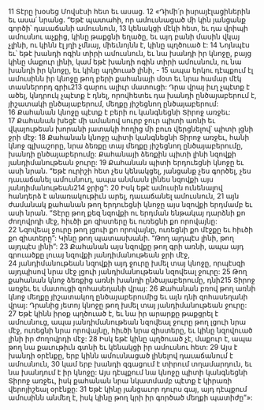 11 Տէրը խօսեց Մովսէսի հետ եւ ասաց. 12 «Դիմի՛ր իսրայէլացիներին եւ ասա՛ նրանց. “Եթէ պատահի, որ ամուսնացած մի կին յանցանք գործի՝ դաւաճանի ամուսնուն, 13 կենակցի մէկի հետ, եւ դա վրիպի ամուսնու աչքից, կինը թաքցնի եղածը, եւ այդ բանի մասին վկայ չլինի, ու կինն էլ յղի չմնայ, միեւնոյնն է, կինը պղծուած է: 14 Նոյնպէս եւ՝ եթէ խանդի ոգին տիրի ամուսնուն, եւ նա խանդի իր կնոջը, բայց կինը մաքուր լինի, կամ եթէ խանդի ոգին տիրի ամուսնուն, ու նա խանդի իր կնոջը, եւ կինը պղծուած լինի, - 15 ապա երկու դէպքում էլ ամուսինն իր կնոջը թող բերի քահանայի մօտ եւ նրա համար մէկ տասներորդ գրիւ213 գարու ալիւր մատուցի: Դրա վրայ իւղ չպէտք է ածել, կնդրուկ չպէտք է դնել, որովհետեւ դա խանդի ընծայաբերում է, յիշատակի ընծայաբերում, մեղքը յիշեցնող ընծայաբերում: 16 Քահանան կնոջը պէտք է բերի ու կանգնեցնի Տիրոջ առջեւ: 17 Քահանան խեցէ մի ամանով սուրբ ջուր պիտի առնի եւ վկայութեան խորանի յատակի հողից մի բուռ վերցնելով՝ պիտի լցնի ջրի մէջ: 18 Քահանան կնոջը պիտի կանգնեցնի Տիրոջ առջեւ, հանի կնոջ գլխաշորը, նրա ձեռքը տայ մեղքը յիշեցնող ընծայաբերումը, խանդի ընծայաբերումը: Քահանայի ձեռքին պիտի լինի նզովքի յանդիմանութեան ջուրը: 19 Քահանան պիտի երդուեցնի կնոջը եւ ասի նրան. “Եթէ ուրիշի հետ չես կենակցել, յանցանք չես գործել, չես դաւաճանել ամուսնուդ, ապա անմասն լինես նզովքի այս յանդիմանութեան214 ջրից”: 20 Իսկ եթէ ամուսին ունենալով հանդերձ է անառակութիւն արել, դաւաճանել ամուսնուն, 21 այն ժամանակ քահանան թող երդուեցնի կնոջը այս նզովքի երդմամբ եւ ասի նրան. “Տէրը թող քեզ նզովքի ու երդման ենթակայ դարձնի քո ժողովրդի մէջ, հիւծի քո զիստերը եւ ուռեցնի քո որովայնը: 22 Նզովեալ ջուրը թող լցուի քո որովայնը, ուռեցնի քո մէջքը եւ հիւծի քո զիստերը”: Կինը թող պատասխանի. “Թող այդպէս լինի, թող այդպէս լինի”: 23 Քահանան այս նզովքը թող գրի առնի, ապա այդ գրուածքը լուայ նզովքի յանդիմանութեան ջրի մէջ, 24 յանդիմանութեան նզովքի այդ ջուրը խմել տայ կնոջը, որպէսզի այդպիսով նրա մէջ լցուի յանդիմանութեան նզովեալ ջուրը: 25 Թող քահանան կնոջ ձեռքից առնի խանդի ընծայաբերումը, դնի215 Տիրոջ առջեւ եւ մատուցի զոհասեղանի վրայ: 26 Քահանան բռով թող առնի կնոջ մեղքը յիշատակող ընծայաբերումից եւ այն դնի զոհասեղանի վրայ: Դրանից յետոյ կնոջը թող խմել տայ յանդիմանութեան ջուրը: 27 Եթէ կինն իրօք պղծուած է, եւ նա իր արարքը թաքցրել է ամուսնուց, ապա յանդիմանութեան նզովեալ ջուրը թող լցուի նրա մէջ, ուռեցնի նրա որովայնը, հիւծի նրա զիստերը, եւ կինը նզովուած լինի իր ժողովրդի մէջ: 28 Իսկ եթէ կինը պղծուած չէ, մաքուր է, ապա թող նա քաւութիւն գտնի եւ կենակցի իր ամուսնու հետ: 29 Այս է խանդի օրէնքը, երբ կինն ամուսնացած լինելով դաւաճանում է ամուսնուն, 30 կամ երբ խանդի զգացում է տիրում տղամարդուն, եւ նա խանդում է իր կնոջը: Այս դէպքում նա կնոջը պիտի կանգնեցնի Տիրոջ առջեւ, իսկ քահանան նրա նկատմամբ պէտք է կիրառի վերոյիշեալ օրէնքը: 31 Եթէ կինը յանցաւոր դուրս գայ, այդ դէպքում ամուսինն անմեղ է, իսկ կինը թող կրի իր գործած մեղքի պատիժը”»:
